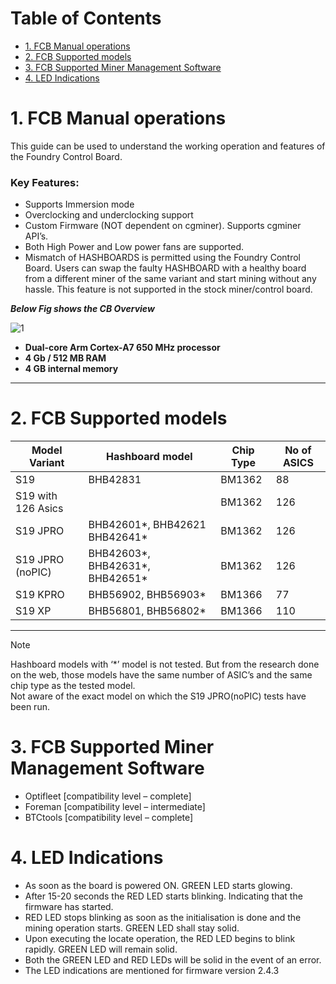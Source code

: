 # Table of Contents

- [1. FCB Manual operations](#1-fcb-manual-operations)
- [2. FCB Supported models](#2-fcb-supported-models)
- [3. FCB Supported Miner Management Software](#3-fcb-supported-miner-management-software)
- [4. LED Indications](#4-led-indications)

# 1. FCB Manual operations 

This guide can be used to understand the working operation and features of the Foundry Control Board.


### Key Features:
* Supports Immersion mode
* Overclocking and underclocking support
* Custom Firmware (NOT dependent on cgminer). Supports cgminer API’s.
* Both High Power and Low power fans are supported.
* Mismatch of HASHBOARDS is permitted using the Foundry Control Board. Users can swap the faulty HASHBOARD with a healthy board from a different miner of the same variant and start mining without any hassle. This feature is not supported in the stock miner/control board.


***Below Fig shows the CB Overview***

![1](https://github.com/user-attachments/assets/af86e0ef-02ad-4b53-9b86-700e7473f0b6)


* **Dual-core Arm Cortex-A7 650 MHz processor** <br>
* **4 Gb / 512 MB RAM** <br>
* **4 GB internal memory** <br>
-----------------------------------------------------------------------------------------------------------------------------

# 2. FCB Supported models

|Model Variant     |Hashboard model                |Chip Type|No of ASICS|
|------------------|-------------------------------|---------|-----------|
|S19               |BHB42831                       |BM1362   |88         |
|S19 with 126 Asics|                             |BM1362   |126        |
|S19 JPRO          |BHB42601*, BHB42621 BHB42641*  |BM1362   |126        |
|S19 JPRO (noPIC)  |BHB42603*, BHB42631*, BHB42651*|BM1362   |126        |
|S19 KPRO          |BHB56902, BHB56903*            |BM1366   |77         |
|S19 XP            |BHB56801, BHB56802*            |BM1366   |110        |

--------------------------------------------------------------------------

> [!NOTE] 
> Hashboard models with ‘*’ model is not tested. But from the research done on the web, those     models have the same number of ASIC’s and the same chip type as the tested model.<br>
> Not aware of the exact model on which the S19 JPRO(noPIC) tests have been run.


# 3. FCB Supported Miner Management Software
* Optifleet    [compatibility level – complete]
* Foreman    [compatibility level – intermediate]
* BTCtools     [compatibility level – complete]

# 4. LED Indications
* As soon as the board is powered ON. GREEN LED starts glowing.
* After 15-20 seconds the RED LED starts blinking. Indicating that the firmware has started.
* RED LED stops blinking as soon as the initialisation is done and the mining operation starts. GREEN LED shall stay solid.
* Upon executing the locate operation, the RED LED begins to blink rapidly. GREEN LED will remain solid.
* Both the GREEN LED and RED LEDs will be solid in the event of an error.
* The LED indications are mentioned for firmware version 2.4.3
